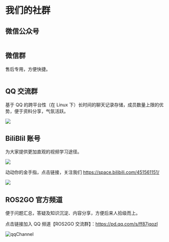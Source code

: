 # 我们的社群

## 微信公众号

<div style="text-align: center; width: 700px">
    <img alt="" src="public/wechat_qrcode.png" style="display: inline-block;" />
</div>

## 微信群

售后专用，方便快捷。

<div style="text-align: center; width: 700px">
    <img alt="" src="https://tianbot-pic.oss-cn-beijing.aliyuncs.com/tianbot-pic/Tianbot-Doc75C1681E802D554A61F2EA32A918D9EF.jpg" style="display: inline-block;" />
</div>

## QQ 交流群

基于 QQ 的跨平台性（在 Linux 下）长时间的聊天记录存储，成员数量上限的优势，便于资料分享，气氛活跃。

![](https://tianbot-pic.oss-cn-beijing.aliyuncs.com/tianbot-pic/Tianbot-DocEE036F120C72CDA9F14B40BB678C2EE9.jpg)

## BiliBlil 账号

为大家提供更加直观的视频学习途径。

![](https://tianbot-pic.oss-cn-beijing.aliyuncs.com/tianbot-pic/Tianbot-Docimage-20231124165545081.png)

动动你的金手指，点击链接，关注我们 https://space.bilibili.com/451561151/

![](https://tianbot-pic.oss-cn-beijing.aliyuncs.com/tianbot-pic/Tianbot-DocE0367978F9AC6798B840EF2F568D40E8.jpg)

## ROS2GO 官方频道

便于问题汇总，答疑及知识沉淀、内容分享，方便后来人拾级而上。

点击链接加入 QQ 频道【ROS2GO 交流群】：https://pd.qq.com/s/ff87jqozl

![qqChannel](./public/QQchannel.jpg)